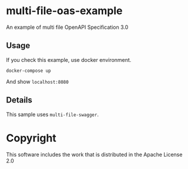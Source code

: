 # multi-file-oas-example
An example of multi file OpenAPI Specification 3.0

## Usage
If you check this example, use docker environment.

```
docker-compose up
```

And show `localhost:8080`

## Details
This sample uses `multi-file-swagger`.

# Copyright
This software includes the work that is distributed in the Apache License 2.0
